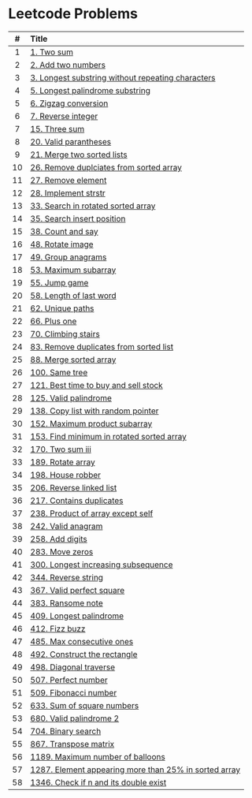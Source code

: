 # Leetcode Problems

  | # | Title |
  | :---: | :--- |
   1 | [1. Two sum](https://github.com/ashishdotme/code.ashish.me/blob/master/leetcode/001-two-sum.js) |
 2 | [2. Add two numbers](https://github.com/ashishdotme/code.ashish.me/blob/master/leetcode/002-add-two-numbers.js) |
 3 | [3. Longest substring without repeating characters](https://github.com/ashishdotme/code.ashish.me/blob/master/leetcode/003-longest-substring-without-repeating-characters.js) |
 4 | [5. Longest palindrome substring](https://github.com/ashishdotme/code.ashish.me/blob/master/leetcode/005-longest-palindrome-substring.js) |
 5 | [6. Zigzag conversion](https://github.com/ashishdotme/code.ashish.me/blob/master/leetcode/006-zigzag-conversion.js) |
 6 | [7. Reverse integer](https://github.com/ashishdotme/code.ashish.me/blob/master/leetcode/007-reverse-integer.js) |
 7 | [15. Three sum](https://github.com/ashishdotme/code.ashish.me/blob/master/leetcode/015-three-sum.js) |
 8 | [20. Valid parantheses](https://github.com/ashishdotme/code.ashish.me/blob/master/leetcode/020-valid-parantheses.js) |
 9 | [21. Merge two sorted lists](https://github.com/ashishdotme/code.ashish.me/blob/master/leetcode/021-merge-two-sorted-lists.js) |
 10 | [26. Remove duplciates from sorted array](https://github.com/ashishdotme/code.ashish.me/blob/master/leetcode/026-remove-duplciates-from-sorted-array.js) |
 11 | [27. Remove element](https://github.com/ashishdotme/code.ashish.me/blob/master/leetcode/027-remove-element.js) |
 12 | [28. Implement strstr](https://github.com/ashishdotme/code.ashish.me/blob/master/leetcode/028-implement-strstr.js) |
 13 | [33. Search in rotated sorted array](https://github.com/ashishdotme/code.ashish.me/blob/master/leetcode/033-search-in-rotated-sorted-array.js) |
 14 | [35. Search insert position](https://github.com/ashishdotme/code.ashish.me/blob/master/leetcode/035-search-insert-position.js) |
 15 | [38. Count and say](https://github.com/ashishdotme/code.ashish.me/blob/master/leetcode/038-count-and-say.js) |
 16 | [48. Rotate image](https://github.com/ashishdotme/code.ashish.me/blob/master/leetcode/048-rotate-image.js) |
 17 | [49. Group anagrams](https://github.com/ashishdotme/code.ashish.me/blob/master/leetcode/049-group-anagrams.js) |
 18 | [53. Maximum subarray](https://github.com/ashishdotme/code.ashish.me/blob/master/leetcode/053-maximum-subarray.js) |
 19 | [55. Jump game](https://github.com/ashishdotme/code.ashish.me/blob/master/leetcode/055-jump-game.js) |
 20 | [58. Length of last word](https://github.com/ashishdotme/code.ashish.me/blob/master/leetcode/058-length-of-last-word.js) |
 21 | [62. Unique paths](https://github.com/ashishdotme/code.ashish.me/blob/master/leetcode/062-unique-paths.js) |
 22 | [66. Plus one](https://github.com/ashishdotme/code.ashish.me/blob/master/leetcode/066-plus-one.js) |
 23 | [70. Climbing stairs](https://github.com/ashishdotme/code.ashish.me/blob/master/leetcode/070-climbing-stairs.js) |
 24 | [83. Remove duplicates from sorted list](https://github.com/ashishdotme/code.ashish.me/blob/master/leetcode/083-remove-duplicates-from-sorted-list.js) |
 25 | [88. Merge sorted array](https://github.com/ashishdotme/code.ashish.me/blob/master/leetcode/088-merge-sorted-array.js) |
 26 | [100. Same tree](https://github.com/ashishdotme/code.ashish.me/blob/master/leetcode/100-same-tree.js) |
 27 | [121. Best time to buy and sell stock](https://github.com/ashishdotme/code.ashish.me/blob/master/leetcode/121-best-time-to-buy-and-sell-stock.js) |
 28 | [125. Valid palindrome](https://github.com/ashishdotme/code.ashish.me/blob/master/leetcode/125-valid-palindrome.js) |
 29 | [138. Copy list with random pointer](https://github.com/ashishdotme/code.ashish.me/blob/master/leetcode/138-copy-list-with-random-pointer.js) |
 30 | [152. Maximum product subarray](https://github.com/ashishdotme/code.ashish.me/blob/master/leetcode/152-maximum-product-subarray.js) |
 31 | [153. Find minimum in rotated sorted array](https://github.com/ashishdotme/code.ashish.me/blob/master/leetcode/153-find-minimum-in-rotated-sorted-array.js) |
 32 | [170. Two sum iii](https://github.com/ashishdotme/code.ashish.me/blob/master/leetcode/170-two-sum-iii.js) |
 33 | [189. Rotate array](https://github.com/ashishdotme/code.ashish.me/blob/master/leetcode/189-rotate-array.js) |
 34 | [198. House robber](https://github.com/ashishdotme/code.ashish.me/blob/master/leetcode/198-house-robber.js) |
 35 | [206. Reverse linked list](https://github.com/ashishdotme/code.ashish.me/blob/master/leetcode/206-reverse-linked-list.js) |
 36 | [217. Contains duplicates](https://github.com/ashishdotme/code.ashish.me/blob/master/leetcode/217-contains-duplicates.js) |
 37 | [238. Product of array except self](https://github.com/ashishdotme/code.ashish.me/blob/master/leetcode/238-product-of-array-except-self.js) |
 38 | [242. Valid anagram](https://github.com/ashishdotme/code.ashish.me/blob/master/leetcode/242-valid-anagram.js) |
 39 | [258. Add digits](https://github.com/ashishdotme/code.ashish.me/blob/master/leetcode/258-add-digits.js) |
 40 | [283. Move zeros](https://github.com/ashishdotme/code.ashish.me/blob/master/leetcode/283-move-zeros.js) |
 41 | [300. Longest increasing subsequence](https://github.com/ashishdotme/code.ashish.me/blob/master/leetcode/300-longest-increasing-subsequence.js) |
 42 | [344. Reverse string](https://github.com/ashishdotme/code.ashish.me/blob/master/leetcode/344-reverse-string.js) |
 43 | [367. Valid perfect square](https://github.com/ashishdotme/code.ashish.me/blob/master/leetcode/367-valid-perfect-square.js) |
 44 | [383. Ransome note](https://github.com/ashishdotme/code.ashish.me/blob/master/leetcode/383-ransome-note.js) |
 45 | [409. Longest palindrome](https://github.com/ashishdotme/code.ashish.me/blob/master/leetcode/409-longest-palindrome.js) |
 46 | [412. Fizz buzz](https://github.com/ashishdotme/code.ashish.me/blob/master/leetcode/412-fizz-buzz.js) |
 47 | [485. Max consecutive ones](https://github.com/ashishdotme/code.ashish.me/blob/master/leetcode/485-max-consecutive-ones.js) |
 48 | [492. Construct the rectangle](https://github.com/ashishdotme/code.ashish.me/blob/master/leetcode/492-construct-the-rectangle.js) |
 49 | [498. Diagonal traverse](https://github.com/ashishdotme/code.ashish.me/blob/master/leetcode/498-diagonal-traverse.js) |
 50 | [507. Perfect number](https://github.com/ashishdotme/code.ashish.me/blob/master/leetcode/507-perfect-number.js) |
 51 | [509. Fibonacci number](https://github.com/ashishdotme/code.ashish.me/blob/master/leetcode/509-fibonacci-number.js) |
 52 | [633. Sum of square numbers](https://github.com/ashishdotme/code.ashish.me/blob/master/leetcode/633-sum-of-square-numbers.js) |
 53 | [680. Valid palindrome 2](https://github.com/ashishdotme/code.ashish.me/blob/master/leetcode/680-valid-palindrome-2.js) |
 54 | [704. Binary search](https://github.com/ashishdotme/code.ashish.me/blob/master/leetcode/704-binary-search.js) |
 55 | [867. Transpose matrix](https://github.com/ashishdotme/code.ashish.me/blob/master/leetcode/867-transpose-matrix.js) |
 56 | [1189. Maximum number of balloons](https://github.com/ashishdotme/code.ashish.me/blob/master/leetcode/1189-maximum-number-of-balloons.js) |
 57 | [1287. Element appearing more than 25% in sorted array](https://github.com/ashishdotme/code.ashish.me/blob/master/leetcode/1287-element-appearing-more-than-25%-in-sorted-array.js) |
 58 | [1346. Check if n and its double exist](https://github.com/ashishdotme/code.ashish.me/blob/master/leetcode/1346-check-if-n-and-its-double-exist.js) |

